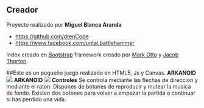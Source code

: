 

## Creador

Proyecto realizado por  **Miguel Blanca Aranda**

* https://github.com/drenCode
* https://www.facebook.com/untal.battlehammer

Index creado en [Bootstrap](http://getbootstrap.com/) framework creado por [Mark Otto](https://twitter.com/mdo) y [Jacob Thorton](https://twitter.com/fat).




##Este es un pequeño juego realizado en HTML5, Js y Canvas.
******ARKANOID******
<img src="http://i65.tinypic.com/vnnzn7.png">
**ARKANOID**
<img src="http://i64.tinypic.com/10x7h40.png">
**Controles**
Se controla mediante las flechas de direccion y mediante el raton.
Dispones de botones de reproducir y mutear la musica de fondo.
Existen dos botones para volver a empezar la partida o continuar si has perdido una vida.

